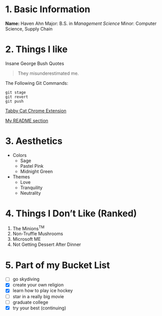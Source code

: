 # 1. Basic Information
**Name:** Haven Ahn
Major: B.S. in *Management Science*
Minor: Computer Science, Supply Chain

# 2. Things I like
Insane George Bush Quotes
> They misunderestimated me.

The Following Git Commands:
```
git stage
git revert
git push
```

[Tabby Cat Chrome Extension](https://chrome.google.com/webstore/detail/tabby-cat/mefhakmgclhhfbdadeojlkbllmecialg?hl=en)

[My README section](README.md)

# 3. Aesthetics
- Colors
  - Sage
  - Pastel Pink
  - Midnight Green
- Themes
  - Love
  - Tranquility
  - Neutrality

# 4. Things I Don’t Like (Ranked)
1. The Minions<sup>TM</sup>
2. Non-Truffle Mushrooms
3. Microsoft ME
4. Not Getting Dessert After Dinner

# 5. Part of my Bucket List
- [ ] go skydiving
- [x] create your own religion
- [x] learn how to play ice hockey
- [ ] star in a really big movie
- [ ] graduate college
- [x] try your best (continuing)